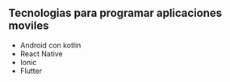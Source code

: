 ## Tecnologias para programar aplicaciones moviles

- Android con kotlin
- React Native
- Ionic
- Flutter